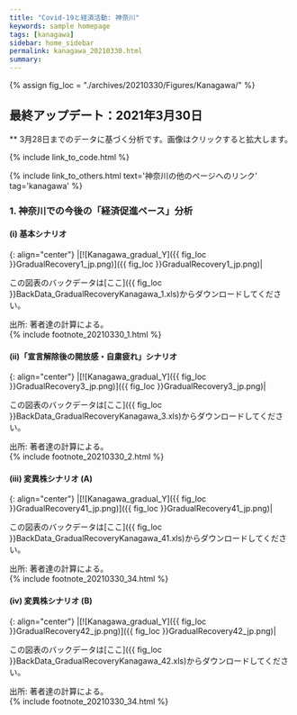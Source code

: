 ```yaml
---
title: "Covid-19と経済活動: 神奈川"
keywords: sample homepage
tags: [kanagawa]
sidebar: home_sidebar
permalink: kanagawa_20210330.html
summary:
---
```


{% assign fig_loc = "./archives/20210330/Figures/Kanagawa/" %}

## 最終アップデート：2021年3月30日
** 3月28日までのデータに基づく分析です。画像はクリックすると拡大します。

{% include link_to_code.html %}

{% include link_to_others.html text='神奈川の他のページへのリンク' tag='kanagawa' %}

### 1. 神奈川での今後の「経済促進ペース」分析

#### (i) 基本シナリオ

{: align="center"}
|[![Kanagawa_gradual_Y]({{ fig_loc }}GradualRecovery1_jp.png)]({{ fig_loc }}GradualRecovery1_jp.png)|

この図表のバックデータは[ここ]({{ fig_loc }}BackData_GradualRecoveryKanagawa_1.xls)からダウンロードしてください。

出所: 著者達の計算による。<br>
{% include footnote_20210330_1.html %}

#### (ii)「宣言解除後の開放感・自粛疲れ」シナリオ

{: align="center"}
|[![Kanagawa_gradual_Y]({{ fig_loc }}GradualRecovery3_jp.png)]({{ fig_loc }}GradualRecovery3_jp.png)|

この図表のバックデータは[ここ]({{ fig_loc }}BackData_GradualRecoveryKanagawa_3.xls)からダウンロードしてください。

出所: 著者達の計算による。<br>
{% include footnote_20210330_2.html %}

#### (iii) 変異株シナリオ (A)

{: align="center"}
|[![Kanagawa_gradual_Y]({{ fig_loc }}GradualRecovery41_jp.png)]({{ fig_loc }}GradualRecovery41_jp.png)|

この図表のバックデータは[ここ]({{ fig_loc }}BackData_GradualRecoveryKanagawa_41.xls)からダウンロードしてください。

出所: 著者達の計算による。<br>
{% include footnote_20210330_34.html %}

#### (iv) 変異株シナリオ (B)

{: align="center"}
|[![Kanagawa_gradual_Y]({{ fig_loc }}GradualRecovery42_jp.png)]({{ fig_loc }}GradualRecovery42_jp.png)|

この図表のバックデータは[ここ]({{ fig_loc }}BackData_GradualRecoveryKanagawa_42.xls)からダウンロードしてください。

出所: 著者達の計算による。<br>
{% include footnote_20210330_34.html %}
